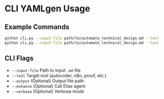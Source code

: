 # CLI YAMLgen Usage

## Example Commands

```bash
python cli.py --input-file path/to/automate_technical_design.md --tool n8n
python cli.py --input-file path/to/automate_technical_design.md --tool n8n --enhance
```

## CLI Flags

- `--input-file`    Path to input `.md` file
- `--tool`          Target tool (autocoder, n8n, proof, etc.)
- `--output`        (Optional) Output file path
- `--enhance`       (Optional) Call Elias agent
- `--verbose`       (Optional) Verbose mode
